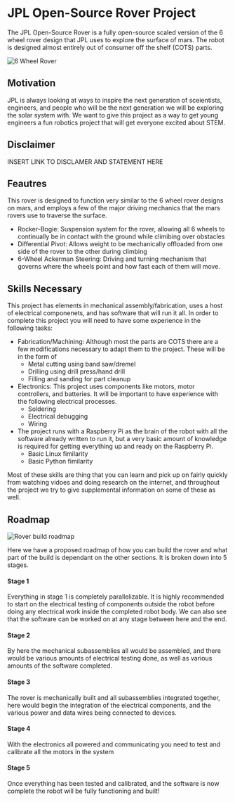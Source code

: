 # JPL Open-Source Rover Project
The JPL Open-Source Rover is a fully open-source scaled version of the 6 wheel rover design that JPL uses to explore the surface of mars. The robot is designed almost entirely out of consumer off the shelf (COTS) parts.

![6 Wheel Rover](https://github.jpl.nasa.gov/ejunkins/osr/blob/master/images/rover.png)

## Motivation
JPL is always looking at ways to inspire the next generation of sceientists, engineers, and people who will be the next generation we will be exploring the solar system with. We want to give this project as a way to get young engineers a fun robotics project that will get everyone excited about STEM. 

## Disclaimer
INSERT LINK TO DISCLAMER AND STATEMENT HERE

## Feautres
This rover is designed to function very similar to the 6 wheel rover designs on mars, and employs a few of the major driving mechanics that the mars rovers use to traverse the surface.
 * Rocker-Bogie: Suspension system for the rover, allowing all 6 wheels to continually be in contact with the ground while climibing over obstacles
 * Differential Pivot: Allows weight to be mechanically offloaded from one side of the rover to the other during climbing
 * 6-Wheel Ackerman Steering: Driving and turning mechanism that governs where the wheels point and how fast each of them will move.

## Skills Necessary
This project has elements in mechanical assembly/fabrication, uses a host of electrical componenets, and has software that will run it all. In order to complete this project you will need to have some experience in the following tasks:
 * Fabrication/Machining: Although most the parts are COTS there are a few modifications necessary to adapt them to the project. These will be in the form of 
   * Metal cutting using band saw/dremel
   * Drilling using drill press/hand drill
   * Filling and sanding for part cleanup
 * Electronics: This project uses components like motors, motor controllers, and batteries. It will be important to have experience with the following electrical processes.
   * Soldering
   * Electrical debugging
   * Wiring
 * The project runs with a Raspberry Pi as the brain of the robot with all the software already written to run it, but a very basic amount of knowledge is required for getting everything up and ready on the Raspberry Pi.
   * Basic Linux fimilarity
   * Basic Python fimilarity

Most of these skills are thing that you can learn and pick up on fairly quickly from watching vidoes and doing research on the internet, and throughout the project we try to give supplemental information on some of these as well. 

## Roadmap

![Rover build roadmap](https://github.jpl.nasa.gov/ejunkins/osr/blob/master/images/roadmap.PNG)

Here we have a proposed roadmap of how you can build the rover and what part of the build is dependant on the other sections. It is broken down into 5 stages.

#### Stage 1
Everything in stage 1 is completely parallelizable. It is highly recommended to start on the electrical testing of components outside the robot before doing any electrical work inside the completed robot body. We can also see that the software can be worked on at any stage between here and the end.

#### Stage 2
By here the mechanical subassemblies all would be assembled, and there would be various amounts of electrical testing done, as well as various amounts of the software completed. 

#### Stage 3
The rover is mechanically built and all subassemblies integrated together, here would begin the integration of the electrical components, and the various power and data wires being connected to devices.

#### Stage 4
With the electronics all powered and communicating you need to test and calibrate all the motors in the system

#### Stage 5
Once everything has been tested and calibrated, and the software is now complete the robot will be fully functioning and built!

